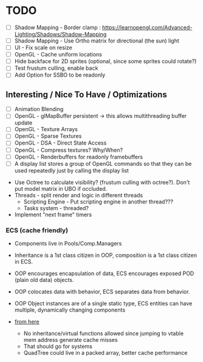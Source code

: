 # TODO

- [ ] Shadow Mapping - Border clamp : https://learnopengl.com/Advanced-Lighting/Shadows/Shadow-Mapping
- [ ] Shadow Mapping - Use Ortho matrix for directional (the sun) light
- [ ] UI - Fix scale on resize
- [ ] OpenGL - Cache uniform locations
- [ ] Hide backface for 2D sprites (optional, since some sprites could rotate?)
- [ ] Test frustum culling, enable back
- [ ] Add Option for SSBO to be readonly

## Interesting / Nice To Have / Optimizations

- [ ] Animation Blending
- [ ] OpenGL - glMapBuffer persistent -> this allows multithreading buffer update
- [ ] OpenGL - Texture Arrays
- [ ] OpenGL - Sparse Textures
- [ ] OpenGL - DSA - Direct State Access
- [ ] OpenGL - Compress textures? Why/When?
- [ ] OpenGL - Renderbuffers for readonly framebuffers
- [ ] A display list stores a group of OpenGL commands so that they can be used repeatedly just by calling the display list

- Use Octree to calculate visibility? (frustum culling with octree?). Don't put model matrix in UBO if occluded.
- Threads - split render and logic in different threads
  - Scripting Engine - Put scripting engine in another thread???
  - Tasks system - threaded?
- Implement "next frame" timers

### ECS (cache friendly)

- Components live in Pools/Comp.Managers
- Inheritance is a 1st class citizen in OOP, composition is a 1st class citizen in ECS.
- OOP encourages encapsulation of data, ECS encourages exposed POD (plain old data) objects.
- OOP colocates data with behavior, ECS separates data from behavior.
- OOP Object instances are of a single static type, ECS entities can have multiple, dynamically changing components
- [from here](https://gamedev.stackexchange.com/questions/82030/how-are-entity-systems-cache-efficient)

  - No inheritance/virtual functions allowed since jumping to vtable mem address generate cache misses
  - That should go for systems
  - QuadTree could live in a packed array, better cache performance
